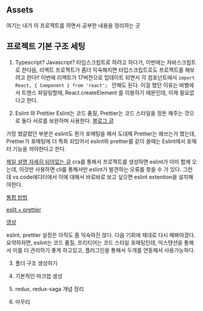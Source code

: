 ## Assets
여기는 내가 이 프로젝트를 하면서 공부한 내용을 정리하는 곳

## 프로젝트 기본 구조 세팅
1. Typescript? Javascript?
타입스크립트로 하려고 하다가, 이번에는 자바스크립트로 한다음, 리액트 프로젝트가 좀더 익숙해지면 타입스크립트로도 프로젝트를 해보려고 한다!!
이번에 리액트가 17버전으로 업데이트 되면서 각 컴포넌트에서
`import React, { Component } from 'react'; ` 안해도 된다. 
이걸 했던 이유는 바벨에서 트랜스 파일링할때, React.createElement 를 이용하기 때문인데, 이제 필요없다고 한다. 

2. Eslint 와 Prettier
Eslint는 코드 품질, Prettier는 코드 스타일을 정돈 해주는 것으로 둘다 서로를 보완하며 사용한다. [블로그 글](https://velog.io/@hwang-eunji/CRA-%ED%94%84%EB%A1%9C%EC%A0%9D%ED%8A%B8%EC%97%90-ESLint-Prettier-%EC%B6%94%EA%B0%80%ED%95%98%EA%B8%B0)

가장 했갈렸던 부분은 eslint도 뭔가 포매팅을 해서 도대체 Prettier는 왜쓰는가 했는데, Prettier가 포매팅에 더 특화 되있어서 eslint와 prettier를 같이 쓸때는 
Eslint에서 포매터 기능을 꺼야한다고 한다. 


[제일 설명 자세히 되어있는 글](https://velog.io/@gwangsuda/2019-09-25-1009-%EC%9E%91%EC%84%B1%EB%90%A8-bwk0ylejxj)
cra를 통해서 프로젝트를 생성하면 eslint가 이미 함께 오는데, 이것만 사용하면 cli를 통해서만 eslint가 발견하는 오류를 찾을 수 가 있다. 
그런데 vs code에디터에서 이에 대해서 바로바로 보고 싶으면 eslint extention을 설치해야한다. 

[통합 방법](https://jeonghwan-kim.github.io/series/2019/12/30/frontend-dev-env-lint.html#:~:text=eslint%2Dconfig%2Dprettier%20%EB%8A%94%20%ED%94%84%EB%A6%AC,%EC%9D%B4%20%EC%B6%A9%EB%8F%8C%ED%95%98%EA%B8%B0%20%EB%95%8C%EB%AC%B8%EC%9D%B4%EB%8B%A4.&text=%EC%84%A4%EC%A0%95%ED%8C%8C%EC%9D%BC%EC%9D%98%20extends%20%EB%B0%B0%EC%97%B4%EC%97%90%20%EC%B6%94%EA%B0%80%ED%95%9C%EB%8B%A4.)

[eslit + prettier](https://eomtttttt-develop.tistory.com/223)

[영상](https://www.youtube.com/watch?v=bfyI9yl3qfE&ab_channel=Manorisms)

eslint, prettier 설정은 아직도 좀 익숙하진 않다. 다음 기회에 제대로 다시 해봐야겠다. 
요약하자면, eslint는 코드 품질, 프리티어는 코드 스타일 포매팅인데, 익스텐션을 통해서 이를 더 관리하기 좋게 하고있고, 플러그인을 통해서 두개를 연동해서 사용가능하다. 


3. 폴더 구조 생성하기

4. 기본적인 마크업 생성

5. redux, redux-saga 개념 정리

6. 마무리